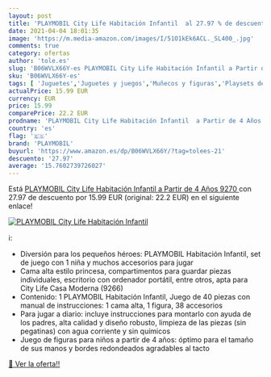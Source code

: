 ```yaml
---
layout: post
title: 'PLAYMOBIL City Life Habitación Infantil  al 27.97 % de descuento'
date: 2021-04-04 18:01:35
image: 'https://m.media-amazon.com/images/I/51O1kEk6ACL._SL400_.jpg'
comments: true
category: ofertas
author: 'tole.es'
slug: 'B06WVLX66Y-es PLAYMOBIL City Life Habitación Infantil a Partir de 4 Años...'
sku: 'B06WVLX66Y-es'
tags: [ 'Juguetes','Juguetes y juegos','Muñecos y figuras','Playsets de figuras de juguete para niños','playmobil', ]
actualPrice: 15.99 EUR
currency: EUR
price: 15.99
comparePrice: 22.2 EUR
prodname: 'PLAYMOBIL City Life Habitación Infantil  a Partir de 4 Años  9270 '
country: 'es'
flag: '🇪🇸'
brand: 'PLAYMOBIL'
buyurl: 'https://www.amazon.es/dp/B06WVLX66Y/?tag=tolees-21'
descuento: '27.97'
average: '15.7602739726027'
---
```


Está [PLAYMOBIL City Life Habitación Infantil  a Partir de 4 Años  9270 ](https://www.amazon.es/dp/B06WVLX66Y/?tag=tolees-21) con 27.97 de descuento por 15.99 EUR (original: 22.2 EUR) en el siguiente enlace!

[![PLAYMOBIL City Life Habitación Infantil ](https://m.media-amazon.com/images/I/51O1kEk6ACL._SL400_.jpg)](https://www.amazon.es/dp/B06WVLX66Y/?tag=tolees-21)

ℹ️:

- Diversión para los pequeños héroes: PLAYMOBIL Habitación Infantil, set de juego con 1 niña y muchos accesorios para jugar
- Cama alta estilo princesa, compartimentos para guardar piezas individuales, escritorio con ordenador portátil, entre otros, apta para City Life Casa Moderna (9266)
- Contenido: 1 PLAYMOBIL Habitación Infantil, Juego de 40 piezas con manual de instrucciones: 1 cama alta, 1 figura, 38 accesorios
- Para jugar a diario: incluye instrucciones para montarlo con ayuda de los padres, alta calidad y diseño robusto, limpieza de las piezas (sin pegatinas) con agua corriente y sin químicos
- Juego de figuras para niños a partir de 4 años: óptimo para el tamaño de sus manos y bordes redondeados agradables al tacto

[🛒 Ver la oferta!!](https://www.amazon.es/dp/B06WVLX66Y/?tag=tolees-21)
